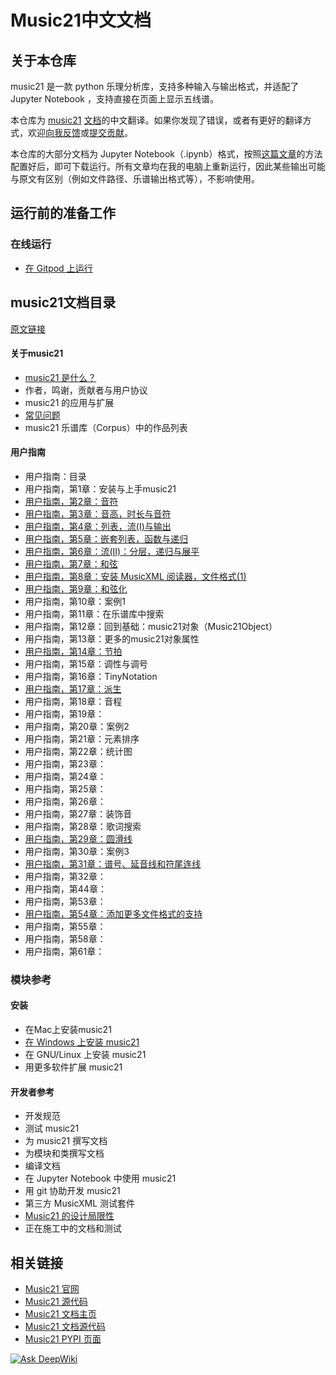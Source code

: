 # Music21中文文档

## 关于本仓库
music21 是一款 python 乐理分析库，支持多种输入与输出格式，并适配了 Jupyter Notebook ，支持直接在页面上显示五线谱。

本仓库为 [music21](https://pypi.org/project/music21/) [文档](https://www.music21.org/music21docs/index.html)的中文翻译。如果你发现了错误，或者有更好的翻译方式，欢迎[向我反馈](https://github.com/oxygen-dioxide/music21-zh-docs/issues)或[提交贡献](https://github.com/oxygen-dioxide/music21-zh-docs/pulls)。

本仓库的大部分文档为 Jupyter Notebook（.ipynb）格式，按照[这篇文章](https://gitee.com/oxygendioxide/pyvogen-docs/blob/main/%E5%AE%89%E8%A3%85%E4%B8%8E%E9%85%8D%E7%BD%AE.md#jupyter-notebook%E7%9A%84%E5%AE%89%E8%A3%85%E4%B8%8E%E9%85%8D%E7%BD%AE)的方法配置好后，即可下载运行。所有文章均在我的电脑上重新运行，因此某些输出可能与原文有区别（例如文件路径、乐谱输出格式等），不影响使用。

## 运行前的准备工作
### 在线运行
- [在 Gitpod 上运行](setup/gitpod/readme.md)

## music21文档目录
[原文链接](https://www.music21.org/music21docs/index.html#)


#### 关于music21
- [music21 是什么？](about/music21是什么.ipynb)
- 作者，鸣谢，贡献者与用户协议
- music21 的应用与扩展
- [常见问题](about/faq.md)
- music21 乐谱库（Corpus）中的作品列表
#### 用户指南
- 用户指南：目录
- 用户指南，第1章：安装与上手music21
- [用户指南，第2章：音符](userguide/02.ipynb)
- [用户指南，第3章：音高，时长与音符](userguide/03.ipynb)
- [用户指南，第4章：列表，流(I)与输出](userguide/04.ipynb)
- [用户指南，第5章：嵌套列表，函数与递归](userguide/05.ipynb)
- [用户指南，第6章：流(II)：分层，递归与展平](userguide/06.ipynb)
- [用户指南，第7章：和弦](userguide/07.ipynb)
- [用户指南，第8章：安装 MusicXML 阅读器，文件格式(1)](userguide/08.ipynb)
- [用户指南，第9章：和弦化](userguide/09.ipynb)
- 用户指南，第10章：案例1
- 用户指南，第11章：在乐谱库中搜索
- 用户指南，第12章：回到基础：music21对象（Music21Object）
- 用户指南，第13章：更多的music21对象属性
- [用户指南，第14章：节拍](userguide/14.ipynb)
- 用户指南，第15章：调性与调号
- 用户指南，第16章：TinyNotation
- [用户指南，第17章：派生](userguide/17.ipynb)
- 用户指南，第18章：音程
- 用户指南，第19章：
- 用户指南，第20章：案例2
- 用户指南，第21章：元素排序
- 用户指南，第22章：统计图
- 用户指南，第23章：
- 用户指南，第24章：
- 用户指南，第25章：
- 用户指南，第26章：
- 用户指南，第27章：装饰音
- 用户指南，第28章：歌词搜索
- [用户指南，第29章：圆滑线](userguide/29.ipynb)
- 用户指南，第30章：案例3
- [用户指南，第31章：谱号、延音线和符尾连线](userguide/31.ipynb)
- 用户指南，第32章：
- 用户指南，第44章：
- 用户指南，第53章：
- [用户指南，第54章：添加更多文件格式的支持](userguide/54.ipynb)
- 用户指南，第55章：
- 用户指南，第58章：
- 用户指南，第61章：

### 模块参考
#### 安装
- 在Mac上安装music21
- [在 Windows 上安装 music21 ](installing/windows.md)
- 在 GNU/Linux 上安装 music21
- 用更多软件扩展 music21

#### 开发者参考
- 开发规范
- 测试 music21
- 为 music21 撰写文档
- 为模块和类撰写文档
- 编译文档
- 在 Jupyter Notebook 中使用 music21
- 用 git 协助开发 music21
- 第三方 MusicXML 测试套件
- [Music21 的设计局限性](developerreference\music21的设计局限性.md)
- 正在施工中的文档和测试

## 相关链接
- [Music21 官网](https://www.music21.org/)
- [Music21 源代码](https://github.com/cuthbertLab/music21)
- [Music21 文档主页](https://www.music21.org/music21docs/index.html)
- [Music21 文档源代码](https://github.com/cuthbertLab/music21/tree/master/documentation/source)
- [Music21 PYPI 页面](https://pypi.org/project/music21/)

[![Ask DeepWiki](https://deepwiki.com/badge.svg)](https://deepwiki.com/oxygen-dioxide/music21-zh-docs)
